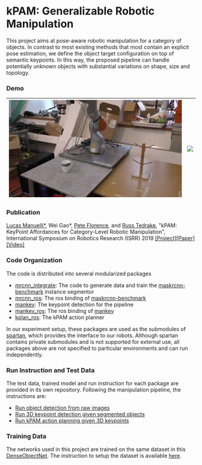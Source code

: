# kPAM: Generalizable Robotic Manipulation

This project aims at pose-aware robotic manipulation for a category of objects. In contrast to most existing methods that most contain an explicit pose estimation, we define the object target configuration on top of semantic keypoints. In this way, the proposed pipeline can handle potentially unknown objects with substantial variations on shape, size and topology.

### Demo

![](./media/mug.gif)  |  ![](./media/shoe.gif)
:-------------------------:|:-------------------------:


### Publication

[Lucas Manuelli*](http://lucasmanuelli.com/), Wei Gao*, [Pete Florence](http://www.peteflorence.com/), and [Russ Tedrake](https://groups.csail.mit.edu/locomotion/russt.html), "kPAM: KeyPoint Affordances for Category-Level Robotic Manipulation", International Symposium on Robotics Research (ISRR) 2019  [[Project]](<https://sites.google.com/view/kpam>)[[Paper]](https://arxiv.org/abs/1903.06684)[[Video]](https://www.youtube.com/watch?v=fm5RZ-ht1y0)

### Code Organization

The code is distributed into several modularized packages

- [mrcnn_integrate](https://github.com/weigao95/mrcnn_integrate): The code to generate data and train the [maskrcnn-benchmark](<https://github.com/facebookresearch/maskrcnn-benchmark>) instance segmentor
- [mrcnn_ros](https://github.com/weigao95/mrcnn_ros): The ros binding of [maskrcnn-benchmark](https://github.com/facebookresearch/maskrcnn-benchmark)
- [mankey](https://github.com/weigao95/mankey): The keypoint detection for the pipeline
- [mankey_ros](https://github.com/weigao95/mankey_ros): The ros binding of [mankey](https://github.com/weigao95/mankey)
- [kplan_ros](https://github.com/weigao95/kplan_ros): The kPAM action planner

In our experiment setup, these packages are used as the submodules of [spartan](https://github.com/RobotLocomotion/spartan), which provides the interface to our robots. Although spartan contains private submodules and is not supported for external use, all packages above are not specified to particular environments and can run independently. 

### Run Instruction and Test Data

The test data, trained model and run instruction for each package are provided in its own repository. Following the manipulation pipeline, the instructions are:

- [Run object detection from raw images](https://github.com/weigao95/mrcnn_ros)
- [Run 3D keypoint detection given segmented objects](https://github.com/weigao95/mankey_ros)
- [Run kPAM action planning given 3D keypoints]()

### Training Data

The networks used in this project are trained on the same dataset in this [DenseObjectNet](https://arxiv.org/abs/1806.08756). The instruction to setup the dataset is available [here](https://github.com/RobotLocomotion/pytorch-dense-correspondence/blob/master/doc/data_organization.md).
